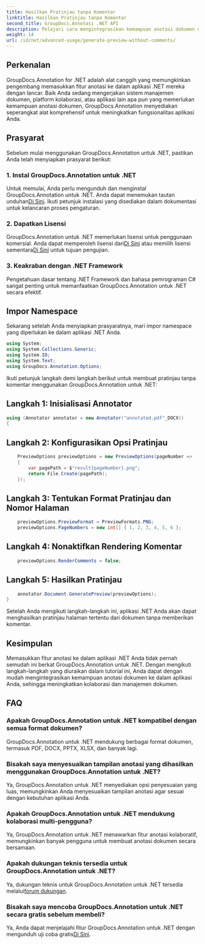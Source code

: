 ```yaml
---
title: Hasilkan Pratinjau tanpa Komentar
linktitle: Hasilkan Pratinjau tanpa Komentar
second_title: GroupDocs.Annotasi .NET API
description: Pelajari cara mengintegrasikan kemampuan anotasi dokumen dengan lancar ke dalam aplikasi .NET Anda menggunakan GroupDocs.Annotation untuk .NET.
weight: 14
url: /id/net/advanced-usage/generate-preview-without-comments/
---
```

## Perkenalan
GroupDocs.Annotation for .NET adalah alat canggih yang memungkinkan pengembang memasukkan fitur anotasi ke dalam aplikasi .NET mereka dengan lancar. Baik Anda sedang mengerjakan sistem manajemen dokumen, platform kolaborasi, atau aplikasi lain apa pun yang memerlukan kemampuan anotasi dokumen, GroupDocs.Annotation menyediakan seperangkat alat komprehensif untuk meningkatkan fungsionalitas aplikasi Anda.
## Prasyarat
Sebelum mulai menggunakan GroupDocs.Annotation untuk .NET, pastikan Anda telah menyiapkan prasyarat berikut:
### 1. Instal GroupDocs.Annotation untuk .NET
 Untuk memulai, Anda perlu mengunduh dan menginstal GroupDocs.Annotation untuk .NET. Anda dapat menemukan tautan unduhan[Di Sini](https://releases.groupdocs.com/annotation/net/). Ikuti petunjuk instalasi yang disediakan dalam dokumentasi untuk kelancaran proses pengaturan.
### 2. Dapatkan Lisensi
 GroupDocs.Annotation untuk .NET memerlukan lisensi untuk penggunaan komersial. Anda dapat memperoleh lisensi dari[Di Sini](https://purchase.groupdocs.com/buy) atau memilih lisensi sementara[Di Sini](https://purchase.groupdocs.com/temporary-license/) untuk tujuan pengujian.
### 3. Keakraban dengan .NET Framework
Pengetahuan dasar tentang .NET Framework dan bahasa pemrograman C# sangat penting untuk memanfaatkan GroupDocs.Annotation untuk .NET secara efektif.

## Impor Namespace
Sekarang setelah Anda menyiapkan prasyaratnya, mari impor namespace yang diperlukan ke dalam aplikasi .NET Anda.

```csharp
using System;
using System.Collections.Generic;
using System.IO;
using System.Text;
using GroupDocs.Annotation.Options;
```

Ikuti petunjuk langkah demi langkah berikut untuk membuat pratinjau tanpa komentar menggunakan GroupDocs.Annotation untuk .NET:
## Langkah 1: Inisialisasi Annotator
```csharp
using (Annotator annotator = new Annotator("annotated.pdf"_DOCX))
{
```
## Langkah 2: Konfigurasikan Opsi Pratinjau
```csharp
    PreviewOptions previewOptions = new PreviewOptions(pageNumber =>
    {
        var pagePath = $"result{pageNumber}.png";
        return File.Create(pagePath);
    });
```
## Langkah 3: Tentukan Format Pratinjau dan Nomor Halaman
```csharp
    previewOptions.PreviewFormat = PreviewFormats.PNG;
    previewOptions.PageNumbers = new int[] { 1, 2, 3, 4, 5, 6 };
```
## Langkah 4: Nonaktifkan Rendering Komentar
```csharp
    previewOptions.RenderComments = false;
```
## Langkah 5: Hasilkan Pratinjau
```csharp
    annotator.Document.GeneratePreview(previewOptions);
}
```
Setelah Anda mengikuti langkah-langkah ini, aplikasi .NET Anda akan dapat menghasilkan pratinjau halaman tertentu dari dokumen tanpa memberikan komentar.

## Kesimpulan
Memasukkan fitur anotasi ke dalam aplikasi .NET Anda tidak pernah semudah ini berkat GroupDocs.Annotation untuk .NET. Dengan mengikuti langkah-langkah yang diuraikan dalam tutorial ini, Anda dapat dengan mudah mengintegrasikan kemampuan anotasi dokumen ke dalam aplikasi Anda, sehingga meningkatkan kolaborasi dan manajemen dokumen.
## FAQ
### Apakah GroupDocs.Annotation untuk .NET kompatibel dengan semua format dokumen?
GroupDocs.Annotation untuk .NET mendukung berbagai format dokumen, termasuk PDF, DOCX, PPTX, XLSX, dan banyak lagi.
### Bisakah saya menyesuaikan tampilan anotasi yang dihasilkan menggunakan GroupDocs.Annotation untuk .NET?
Ya, GroupDocs.Annotation untuk .NET menyediakan opsi penyesuaian yang luas, memungkinkan Anda menyesuaikan tampilan anotasi agar sesuai dengan kebutuhan aplikasi Anda.
### Apakah GroupDocs.Annotation untuk .NET mendukung kolaborasi multi-pengguna?
Ya, GroupDocs.Annotation untuk .NET menawarkan fitur anotasi kolaboratif, memungkinkan banyak pengguna untuk membuat anotasi dokumen secara bersamaan.
### Apakah dukungan teknis tersedia untuk GroupDocs.Annotation untuk .NET?
 Ya, dukungan teknis untuk GroupDocs.Annotation untuk .NET tersedia melalui[forum dukungan](https://forum.groupdocs.com/c/annotation/10).
### Bisakah saya mencoba GroupDocs.Annotation untuk .NET secara gratis sebelum membeli?
 Ya, Anda dapat menjelajahi fitur GroupDocs.Annotation untuk .NET dengan mengunduh uji coba gratis[Di Sini](https://releases.groupdocs.com/).